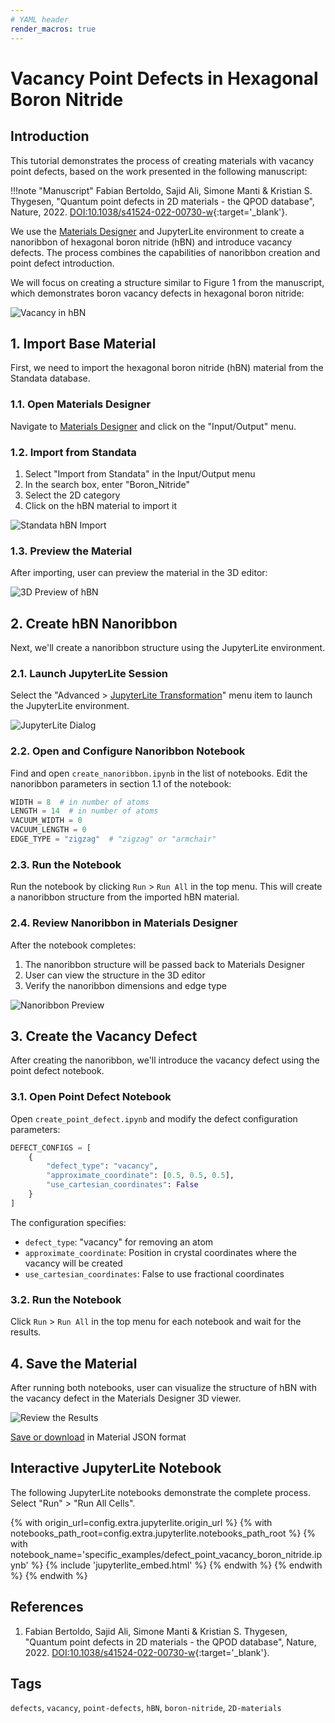 ```yaml
---
# YAML header
render_macros: true
---
```


# Vacancy Point Defects in Hexagonal Boron Nitride

## Introduction

This tutorial demonstrates the process of creating materials with vacancy point defects, based on the work presented in the following manuscript:

!!!note "Manuscript"
    Fabian Bertoldo, Sajid Ali, Simone Manti & Kristian S. Thygesen, "Quantum point defects in 2D materials - the QPOD database", Nature, 2022. [DOI:10.1038/s41524-022-00730-w](https://doi.org/10.1038/s41524-022-00730-w){:target='_blank'}.

We use the [Materials Designer](../../../materials-designer/overview.md) and JupyterLite environment to create a nanoribbon of hexagonal boron nitride (hBN) and introduce vacancy defects. The process combines the capabilities of nanoribbon creation and point defect introduction.

We will focus on creating a structure similar to Figure 1 from the manuscript, which demonstrates boron vacancy defects in hexagonal boron nitride:

![Vacancy in hBN](/images/tutorials/materials/defects/defect_point_vacancy_boron_nitride/0-figure-from-manuscript.webp "Vacancy in hBN")

## 1. Import Base Material

First, we need to import the hexagonal boron nitride (hBN) material from the Standata database.

### 1.1. Open Materials Designer

Navigate to [Materials Designer](../../../materials-designer/overview.md) and click on the "Input/Output" menu.

### 1.2. Import from Standata

1. Select "Import from Standata" in the Input/Output menu
2. In the search box, enter "Boron_Nitride"
3. Select the 2D category
4. Click on the hBN material to import it

![Standata hBN Import](/images/tutorials/materials/defects/defect_point_vacancy_boron_nitride/1-standata-hbn.webp "Standata hBN Import")

### 1.3. Preview the Material

After importing, user can preview the material in the 3D editor:

![3D Preview of hBN](/images/tutorials/materials/defects/defect_point_vacancy_boron_nitride/2-3d-preview.webp "3D Preview of hBN")

## 2. Create hBN Nanoribbon

Next, we'll create a nanoribbon structure using the JupyterLite environment.

### 2.1. Launch JupyterLite Session

Select the "Advanced > [JupyterLite Transformation](../../../materials-designer/header-menu/advanced/jupyterlite-dialog.md)" menu item to launch the JupyterLite environment.

![JupyterLite Dialog](/images/jupyterlite/md-advanced-jl.webp "JupyterLite Dialog")

### 2.2. Open and Configure Nanoribbon Notebook

Find and open `create_nanoribbon.ipynb` in the list of notebooks. Edit the nanoribbon parameters in section 1.1 of the notebook:

```python
WIDTH = 8  # in number of atoms
LENGTH = 14  # in number of atoms
VACUUM_WIDTH = 0 
VACUUM_LENGTH = 0
EDGE_TYPE = "zigzag"  # "zigzag" or "armchair"
```

### 2.3. Run the Notebook

Run the notebook by clicking `Run` > `Run All` in the top menu. This will create a nanoribbon structure from the imported hBN material.

### 2.4. Review Nanoribbon in Materials Designer

After the notebook completes:

1. The nanoribbon structure will be passed back to Materials Designer
2. User can view the structure in the 3D editor
3. Verify the nanoribbon dimensions and edge type

![Nanoribbon Preview](/images/tutorials/materials/defects/defect_point_vacancy_boron_nitride/3-nanoribbon-preview.webp "Nanoribbon Preview")


## 3. Create the Vacancy Defect

After creating the nanoribbon, we'll introduce the vacancy defect using the point defect notebook.

### 3.1. Open Point Defect Notebook

Open `create_point_defect.ipynb` and modify the defect configuration parameters:

```python
DEFECT_CONFIGS = [
    {
        "defect_type": "vacancy",
        "approximate_coordinate": [0.5, 0.5, 0.5],
        "use_cartesian_coordinates": False
    }
]
```

The configuration specifies:

- `defect_type`: "vacancy" for removing an atom
- `approximate_coordinate`: Position in crystal coordinates where the vacancy will be created
- `use_cartesian_coordinates`: False to use fractional coordinates

### 3.2. Run the Notebook

Click `Run` > `Run All` in the top menu for each notebook and wait for the results.

## 4. Save the Material


After running both notebooks, user can visualize the structure of hBN with the vacancy defect in the Materials Designer 3D viewer.

![Review the Results](/images/tutorials/materials/defects/defect_point_vacancy_boron_nitride/1-result-preview.webp "Review the Results")

[Save or download](../../../materials-designer/header-menu/input-output.md) in Material JSON format

## Interactive JupyterLite Notebook

The following JupyterLite notebooks demonstrate the complete process. Select "Run" > "Run All Cells".

{% with origin_url=config.extra.jupyterlite.origin_url %}
{% with notebooks_path_root=config.extra.jupyterlite.notebooks_path_root %}
{% with notebook_name='specific_examples/defect_point_vacancy_boron_nitride.ipynb' %}
{% include 'jupyterlite_embed.html' %}
{% endwith %}
{% endwith %}
{% endwith %}

## References

1. Fabian Bertoldo, Sajid Ali, Simone Manti & Kristian S. Thygesen, "Quantum point defects in 2D materials - the QPOD database", Nature, 2022. [DOI:10.1038/s41524-022-00730-w](https://doi.org/10.1038/s41524-022-00730-w){:target='_blank'}.

## Tags

`defects`, `vacancy`, `point-defects`, `hBN`, `boron-nitride`, `2D-materials`